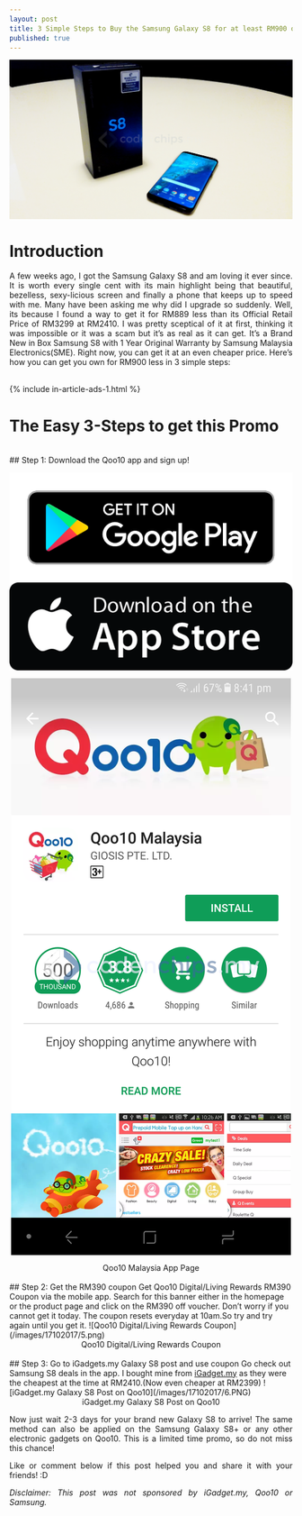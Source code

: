 ```yaml
---
layout: post
title: 3 Simple Steps to Buy the Samsung Galaxy S8 for at least RM900 off Its Official Price!
published: true
---
```


<style type="text/css">
 p {
  text-align: justify;
}

img {
    display: block;
    margin: auto;
}
</style>

![Samsung Galaxy S8 Out of the Box](/images/17102017/1.jpg)

# Introduction
A few weeks ago, I got the Samsung Galaxy S8 and am loving it ever since. It is worth every single cent with its main highlight being that beautiful, bezelless, sexy-licious screen and finally a phone that keeps up to speed with me. Many have been asking me why did I upgrade so suddenly. Well, its because I found a way to get it for RM889 less than its Official Retail Price of RM3299 at RM2410. I was pretty sceptical of it at first, thinking it was impossible or it was  a scam but it’s as real as it can get. It’s a Brand New in Box Samsung S8 with 1 Year Original Warranty by Samsung Malaysia Electronics(SME). Right now, you can get it at an even cheaper price. Here’s how you can get you own for RM900 less in 3 simple steps:

<br />
{% include in-article-ads-1.html %}
<br />

# The Easy 3-Steps to get this Promo
<br />
## Step 1: Download the Qoo10 app and sign up!

[![Qoo10 Play Store Link](/images/17102017/3.png "Qoo10 Malaysia Play Store Link")](https://play.google.com/store/apps/details?id=net.giosis.shopping.my&hl=en)
[![Qoo10 App Store Link](/images/17102017/4.png "Qoo10 Malaysia App Store Link")](https://itunes.apple.com/my/app/qoo10-my/id481574284?mt=8)

![Qoo10 Malaysia App Page](/images/17102017/2.png)
<center>Qoo10 Malaysia App Page</center>
<br />
## Step 2:  Get the RM390 coupon
Get Qoo10 Digital/Living Rewards RM390 Coupon via the mobile app. Search for this banner either in the homepage or the product page and click on the RM390 off voucher. Don’t worry if you cannot get it today. The coupon resets everyday at 10am.So try and try again until you get it.
![Qoo10 Digital/Living Rewards Coupon](/images/17102017/5.png)
<center>Qoo10 Digital/Living Rewards Coupon</center>
<br />
## Step 3: Go to iGadgets.my Galaxy S8 post and use coupon
Go check out Samsung S8 deals in the app. I bought mine from  <a href="https://www.qoo10.my/g/532621692/Q112304469">iGadget.my</a> as they were the cheapest at the time at RM2410.(Now even cheaper at RM2399) 
![iGadget.my Galaxy S8 Post on Qoo10](/images/17102017/6.PNG)
<center>iGadget.my Galaxy S8 Post on Qoo10</center>


Now just wait 2-3 days for your brand new  Galaxy S8 to arrive! The same method can also be applied on the Samsung Galaxy S8+ or any other electronic gadgets on Qoo10. This is a limited time promo, so do not miss this chance!

Like or comment below if this post helped you and share it with your friends! :D

<i>Disclaimer: This post was not sponsored by iGadget.my, Qoo10 or Samsung.</i>


